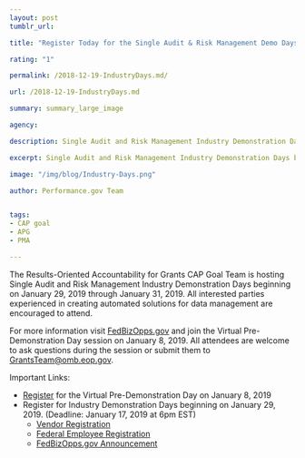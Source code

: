```yaml
---
layout: post
tumblr_url:

title: "Register Today for the Single Audit & Risk Management Demo Days!"

rating: "1"

permalink: /2018-12-19-IndustryDays.md/

url: /2018-12-19-IndustryDays.md

summary: summary_large_image

agency:

description: Single Audit and Risk Management Industry Demonstration Days begin January 29, 2019.

excerpt: Single Audit and Risk Management Industry Demonstration Days begin January 29, 2019.

image: "/img/blog/Industry-Days.png"

author: Performance.gov Team


tags:
- CAP goal
- APG
- PMA

---
```

The Results-Oriented Accountability for Grants CAP Goal Team is hosting Single Audit and Risk Management Industry Demonstration 
Days beginning on January 29, 2019 through January 31, 2019. All interested parties experienced in creating automated solutions for 
data management are encouraged to attend.

For more information visit [FedBizOpps.gov](https://www.fbo.gov/index.php?s=opportunity&mode=form&id=18e2112bca64cdd1d3b72eed5f1e4560&tab=core&_cview=0) and join the Virtual Pre-Demonstration Day session on January 8, 2019. All attendees are 
welcome to ask questions during the session or submit them to GrantsTeam@omb.eop.gov.

Important Links:

* [Register](https://www.eventbrite.com/e/grants-single-audit-and-risk-mgmt-virtual-pre-demonstration-conference-tickets-52866219285) for the Virtual Pre-Demonstration Day on January 8, 2019
* Register for Industry Demonstration Days beginning on January 29, 2019. (Deadline: January 17, 2019 at 6pm EST)
  * [Vendor Registration](https://www.eventbrite.com/e/grants-single-audit-and-risk-mgmt-industry-demonstration-days-vendor-signup-tickets-53749926477) 
  * [Federal Employee Registration](https://www.eventbrite.com/e/grants-single-audit-and-risk-mgmt-industry-demonstration-days-registration-tickets-52866314570)
  * [FedBizOpps.gov Announcement](https://www.fbo.gov/index.php?s=opportunity&mode=form&id=18e2112bca64cdd1d3b72eed5f1e4560&tab=core&_cview=0) 
